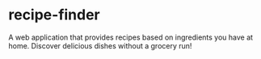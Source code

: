# recipe-finder
A web application that provides recipes based on ingredients you have at home. Discover delicious dishes without a grocery run!
